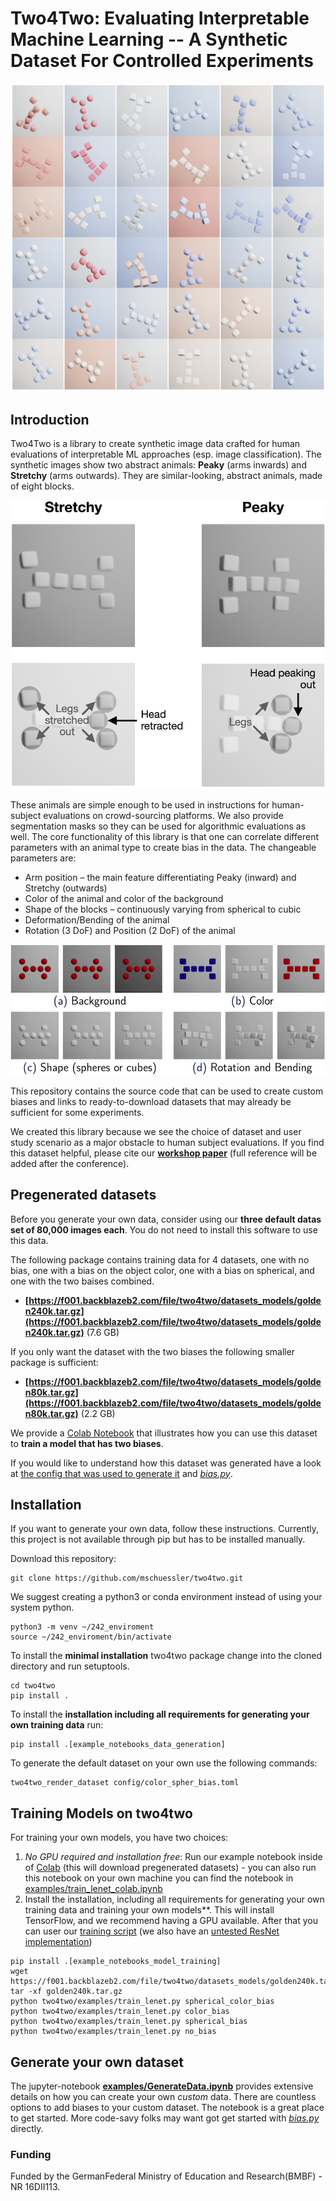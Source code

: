# Two4Two: Evaluating Interpretable Machine Learning -- A Synthetic Dataset For Controlled Experiments
![example_images_with_color_bias](examples/images/colorbiased_examples.png)

## Introduction
Two4Two is a library to create synthetic image data crafted for human evaluations of interpretable ML approaches (esp. image classification).
The synthetic images show two abstract animals: **Peaky** (arms inwards) and **Stretchy** (arms outwards). They are similar-looking, abstract animals, made of eight blocks.

![peaky_and_strecthy](examples/images/peaky_stretchy.png)

These animals are simple enough to be used in instructions for human-subject evaluations on crowd-sourcing platforms. We also provide segmentation masks so they can be used for algorithmic evaluations as well. The core functionality of this library is that one can correlate different parameters with an animal type to create bias in the data. The changeable parameters are:
- Arm position – the main feature differentiating Peaky (inward) and Stretchy (outwards)
- Color of the animal and color of the background
- Shape of the blocks – continuously varying from
spherical to cubic
- Deformation/Bending of the animal
- Rotation (3 DoF) and Position (2 DoF) of the animal

![variation](examples/images/variations.png)


This repository contains the source code that can be used to create custom biases and links to ready-to-download datasets that may already be sufficient for some experiments.

We created this library because we see the choice of dataset and user study scenario as a major obstacle to human subject evaluations.
If you find this dataset helpful, please cite our **[workshop paper](https://arxiv.org/abs/2105.02825)** (full reference will be added after the conference).

## Pregenerated datasets
Before you generate your own data, consider using our **three default datas set of 80,000 images each**. You do not need to install this software to use this data.

The following package contains training data for 4 datasets, one with no bias, one with a bias on the object color, one with a bias on spherical, and one with the two baises combined.
- **[https://f001.backblazeb2.com/file/two4two/datasets_models/golden240k.tar.gz](https://f001.backblazeb2.com/file/two4two/datasets_models/golden240k.tar.gz)** (7.6 GB)

If you only want the dataset with the two biases the following smaller package is sufficient:
- **[https://f001.backblazeb2.com/file/two4two/datasets_models/golden80k.tar.gz](https://f001.backblazeb2.com/file/two4two/datasets_models/golden80k.tar.gz)** (2.2 GB)


We provide a [Colab Notebook](https://colab.research.google.com/drive/1-_sp1_eCc1ToeTQRxrXxGzaW-FLbGHxN?usp=sharing) that illustrates how you can use this dataset to **train a model that has two biases**.

If you would like to understand how this dataset was generated have a look at [the config that was used to generate it](config/color_spher_bias.toml) and *[bias.py](two4two/bias.py)*.

## Installation
If you want to generate your own data, follow these instructions.
Currently, this project is not available through pip but has to be installed manually.

Download this repository:

```git
git clone https://github.com/mschuessler/two4two.git

```

We suggest creating a python3 or conda environment instead of using your system python.

```
python3 -m venv ~/242_enviroment
source ~/242_enviroment/bin/activate
```

To install the **minimal installation** two4two package change into the cloned directory and run setuptools.

```
cd two4two
pip install .
```

To install the **installation including all requirements for generating your own training data** run:
```
pip install .[example_notebooks_data_generation]
```

To generate the default dataset on your own use the following commands:
```
two4two_render_dataset config/color_spher_bias.toml
```

## Training Models on two4two
For training your own models, you have two choices:
1) *No GPU required and installation free*: Run our example notebook inside of [Colab](https://colab.research.google.com/drive/1-_sp1_eCc1ToeTQRxrXxGzaW-FLbGHxN?usp=sharing) (this will download pregenerated datasets) - you can also run this notebook on your own machine you can find the notebook in [examples/train_lenet_colab.ipynb](examples/train_lenet_colab.ipynb)
2) Install the installation, including all requirements for generating your own training data and training your own models**. This will install TensorFlow, and we recommend having a GPU available. After that you can user our [training script](examples/train_lenet.py) (we also have an [untested ResNet implementation](examples/train_resnet.py))
```
pip install .[example_notebooks_model_training]
wget https://f001.backblazeb2.com/file/two4two/datasets_models/golden240k.tar.gz
tar -xf golden240k.tar.gz
python two4two/examples/train_lenet.py spherical_color_bias
python two4two/examples/train_lenet.py color_bias
python two4two/examples/train_lenet.py spherical_bias
python two4two/examples/train_lenet.py no_bias
```

## Generate your own dataset
The jupyter-notebook **[examples/GenerateData.ipynb](examples/GenerateData.ipynb)** provides extensive details on how you can create your own *custom* data.
There are countless options to add biases to your custom dataset. The notebook is a great place to get started.
More code-savy folks may want got get started with *[bias.py](two4two/bias.py)* directly.


### Funding
Funded by the GermanFederal Ministry of Education and Research(BMBF) - NR 16DII113.

